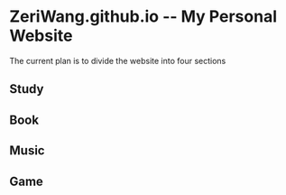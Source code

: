 # ZeriWang.github.io -- My Personal Website
  
The current plan is to divide the website into four sections  
  
## Study

## Book

## Music

## Game
